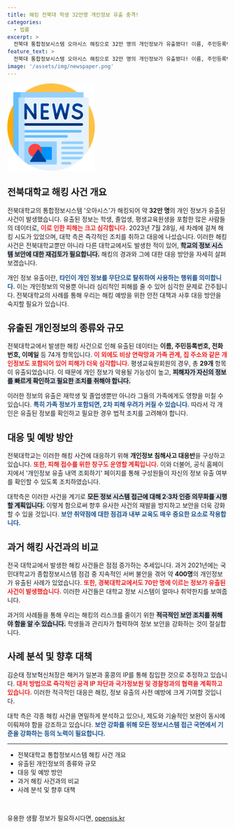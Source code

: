 ```yaml
---
title: 해킹 전북대 학생 32만명 개인정보 유출 충격!
categories:
  - 법률
excerpt: >
  전북대 통합정보시스템 오아시스 해킹으로 32만 명의 개인정보가 유출됐다! 이름, 주민등록번호, 연락처는 물론 가족 관계까지 포함된 이번 사건, 피해 확대 우려가 커지고 있다. 전북대는 즉각 대응 반을 꾸리고 유출 내역 조회 서비스를 제공 중이다.
feature_text: >
  전북대 통합정보시스템 오아시스 해킹으로 32만 명의 개인정보가 유출됐다! 이름, 주민등록번호, 연락처는 물론 가족 관계까지 포함된 이번 사건, 피해 확대 우려가 커지고 있다. 전북대는 즉각 대응 반을 꾸리고 유출 내역 조회 서비스를 제공 중이다.
image: '/assets/img/newspaper.png'
---
```


<p><img src="/assets/img/newspaper.png" alt="kimp 속보" /></p>

<h2 data-ke-size="size26">전북대학교 해킹 사건 개요</h2>

<p data-ke-size="size16">전북대학교의 통합정보시스템 '오아시스'가 해킹되어 약 <b>32만 명</b>의 개인 정보가 유출된 사건이 발생했습니다. 유출된 정보는 학생, 졸업생, 평생교육원생을 포함한 많은 사람들의 데이터로, <b><span style="color: #ee2323;">이로 인한 피해는 크고 심각합니다.</span></b> 2023년 7월 28일, 세 차례에 걸쳐 해킹 시도가 있었으며, 대학 측은 즉각적인 조치를 취하고 대응에 나섰습니다. 이러한 해킹 사건은 전북대학교뿐만 아니라 다른 대학교에서도 발생한 적이 있어, <b><span style="background-color: #21538527;">학교의 정보 시스템 보안에 대한 재검토가 필요합니다.</span></b> 해킹의 경과와 그에 대한 대응 방안을 자세히 살펴보겠습니다.</p>

<p data-ke-size="size16">개인 정보 유출이란, <b><span style="color: #1a5490;">타인이 개인 정보를 무단으로 탈취하여 사용하는 행위를 의미합니다.</span></b> 이는 개인정보의 악용뿐 아니라 심리적인 피해를 줄 수 있어 심각한 문제로 간주됩니다. 전북대학교의 사례를 통해 우리는 해킹 예방을 위한 안전 대책과 사후 대응 방안을 숙지할 필요가 있습니다.</p>

<h2 data-ke-size="size26">유출된 개인정보의 종류와 규모</h2>

<p data-ke-size="size16">전북대학교에서 발생한 해킹 사건으로 인해 유출된 데이터는 <b>이름, 주민등록번호, 전화번호, 이메일</b> 등 74개 항목입니다. <b><span style="color: #ee2323;">이 외에도 비상 연락망과 가족 관계, 집 주소와 같은 개인정보도 포함되어 있어 피해가 더욱 심각합니다.</span></b> 평생교육원회원의 경우, 총 <b>29개</b> 항목이 유출되었습니다. 이 때문에 개인 정보가 악용될 가능성이 높고, <b><span style="background-color: #21538527;">피해자가 자신의 정보를 빠르게 확인하고 필요한 조치를 취해야 합니다.</span></b></p>

<p data-ke-size="size16">이러한 정보의 유출은 재학생 및 졸업생뿐만 아니라 그들의 가족에게도 영향을 미칠 수 있습니다. <b><span style="color: #1a5490;">특히 가족 정보가 포함되면, 2차 피해 우려가 커질 수 있습니다.</span></b> 따라서 각 개인은 유출된 정보를 확인하고 필요한 경우 법적 조치를 고려해야 합니다.</p>

<h2 data-ke-size="size26">대응 및 예방 방안</h2>

<p data-ke-size="size16">전북대학교는 이러한 해킹 사건에 대응하기 위해 <b>개인정보 침해사고 대응반</b>을 구상하고 있습니다. <b><span style="color: #ee2323;">또한, 피해 접수를 위한 창구도 운영할 계획입니다.</span></b> 이와 더불어, 공식 홈페이지에서 '개인정보 유출 내역 조회하기' 페이지를 통해 구성원들이 자신의 정보 유출 여부를 확인할 수 있도록 조치하였습니다.</p>

<p data-ke-size="size16">대학측은 이러한 사건을 계기로 <b><span style="background-color: #21538527;">모든 정보 시스템 접근에 대해 2·3차 인증 의무화를 시행할 계획입니다.</span></b> 이렇게 함으로써 향후 유사한 사건의 재발을 방지하고 보안을 더욱 강화할 수 있을 것입니다. <b><span style="color: #1a5490;">보안 취약점에 대한 점검과 내부 교육도 매우 중요한 요소로 작용합니다.</span></b></p>

<h2 data-ke-size="size26">과거 해킹 사건과의 비교</h2>

<p data-ke-size="size16">전국 대학교에서 발생한 해킹 사건들은 점점 증가하는 추세입니다. 과거 2021년에는 국민대학교가 종합정보시스템 점검 중 지속적인 서버 불안을 겪어 약 <b>400명</b>의 개인정보가 유출된 사례가 있었습니다. <b><span style="color: #ee2323;">또한, 경북대학교에서도 70만 명에 이르는 정보가 유출된 사건이 발생했습니다.</span></b> 이러한 사건들은 대학교 정보 시스템이 얼마나 취약한지를 보여줍니다.</p>

<p data-ke-size="size16">과거의 사례들을 통해 우리는 해킹의 리스크를 줄이기 위한 <b><span style="background-color: #21538527;">적극적인 보안 조치를 취해야 함을 알 수 있습니다.</span></b> 학생들과 관리자가 협력하여 정보 보안을 강화하는 것이 절실합니다.</p>

<h2 data-ke-size="size26">사례 분석 및 향후 대책</h2>

<p data-ke-size="size16">김순태 정보혁신처장은 해커가 일본과 홍콩의 IP를 통해 침입한 것으로 추정하고 있습니다. <b><span style="color: #ee2323;">대처 방법으로 즉각적인 공격 IP 차단과 국가정보원 및 경찰청과의 협력을 계획하고 있습니다.</span></b> 이러한 적극적인 대응은 해킹, 정보 유출의 사전 예방에 크게 기여할 것입니다.</p>

<p data-ke-size="size16">대학 측은 각종 해킹 사건을 면밀하게 분석하고 있으나, 제도와 기술적인 보완이 동시에 이뤄져야 함을 강조하고 있습니다. <b><span style="color: #1a5490;">보안 강화를 위해 모든 정보시스템 접근 국면에서 기준을 강화하는 등의 노력이 필요합니다.</span></b></p>

<hr/>

<ul>
  <li>전북대학교 통합정보시스템 해킹 사건 개요</li>
  <li>유출된 개인정보의 종류와 규모</li>
  <li>대응 및 예방 방안</li>
  <li>과거 해킹 사건과의 비교</li>
  <li>사례 분석 및 향후 대책</li>
</ul>

<p data-ke-size="size16">&nbsp;</p>
유용한 생활 정보가 필요하시다면, <a href="https://opensis.kr" rel="dofollow">opensis.kr</a>


